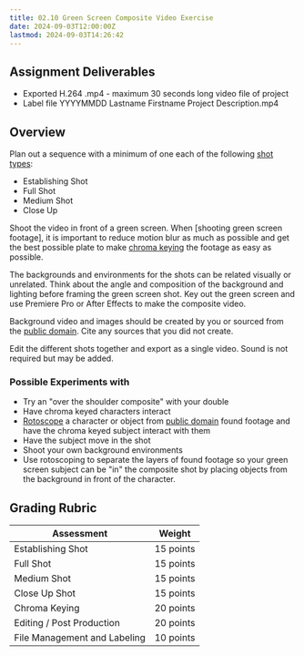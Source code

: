 ```yaml
---
title: 02.10 Green Screen Composite Video Exercise
date: 2024-09-03T12:00:00Z
lastmod: 2024-09-03T14:26:42
---
```


## Assignment Deliverables

- Exported H.264 .mp4 - maximum 30 seconds long video file of project
- Label file YYYYMMDD Lastname Firstname Project Description.mp4

## Overview

Plan out a sequence with a minimum of one each of the following [shot types](../../../../video/shot-types.md):

- Establishing Shot
- Full Shot
- Medium Shot
- Close Up

Shoot the video in front of a green screen. When [shooting green screen footage], it is important to reduce motion blur as much as possible and get the best possible plate to make [chroma keying](../../../../video/chroma-key-basics.md) the footage as easy as possible.

The backgrounds and environments for the shots can be related visually or unrelated. Think about the angle and composition of the background and lighting before framing the green screen shot. Key out the green screen and use Premiere Pro or After Effects to make the composite video.

Background video and images should be created by you or sourced from the [public domain](../../../../copyright/public-domain.md). Cite any sources that you did not create.

Edit the different shots together and export as a single video. Sound is not required but may be added.

### Possible Experiments with

- Try an "over the shoulder composite" with your double
- Have chroma keyed characters interact
- [Rotoscope](../../../../video/after-effects/roto-brush-tool-after-effects.md) a character or object from [public domain](../../../../copyright/public-domain.md) found footage and have the chroma keyed subject interact with them
- Have the subject move in the shot
- Shoot your own background environments
- Use rotoscoping to separate the layers of found footage so your green screen subject can be "in" the composite shot by placing objects from the background in front of the character.

## Grading Rubric

<div class="responsive-table-markdown">

| Assessment                   | Weight    |
| ---------------------------- | --------- |
| Establishing Shot            | 15 points |
| Full Shot                    | 15 points |
| Medium Shot                  | 15 points |
| Close Up Shot                | 15 points |
| Chroma Keying                | 20 points |
| Editing / Post Production    | 20 points |
| File Management and Labeling | 10 points |

</div>
